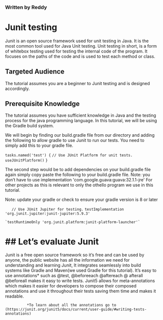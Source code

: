 ### Written by Reddy

# Junit testing

Junit is an open source framework used for unit testing in Java. It is the most common tool used for Java Unit testing. Unit testing in short, is a form of whitebox testing used for testing the internal code of the program. It focuses on the paths of the code and is used to test each method or class.

## Targeted Audience

The tutorial assumes you are a beginner to Junit testing and is designed accordingly.

## Prerequisite Knowledge

The tutorial assumes you have sufficient knowledge in Java and the testing process for the java programming language. In this tutorial, we will be using the Gradle build system.

We will begin by finding our build.gradle file from our directory and adding the following to allow gradle to use Junit to run our tests. You need to simply add this to your gradle file.

`tasks.named('test') {`
    `// Use JUnit Platform for unit tests.`
    `useJUnitPlatform()`
`}`



 The second step would be to add dependencies on your build.gradle file again simply copy paste the following to your build.gradle file. Note: you don’t have to use implementation 'com.google.guava:guava:32.1.1-jre' For other projects as this is relevant to only the othello program we use in this tutorial.


Note: update your gradle or check to ensure your gradle version is 8 or later 


 `   // Use JUnit Jupiter for testing.`
    `testImplementation 'org.junit.jupiter:junit-jupiter:5.9.3'`

    `testRuntimeOnly 'org.junit.platform:junit-platform-launcher'`



#  ## Let’s evaluate Junit

Junit is a free open source framework so it’s free and can be used by anyone, the public website has all the information we need for understanding and learning Junit, It integrates seamlessly into build systems like Gradle and Maven(we used Gradle for this tutorial). It’s easy to use annotations* such as @test, @beforeeach @aftereach @ afterall @beforeall makes it easy to write tests. Junit5 allows for meta-annotations which makes it easier for developers to compose their composed annotations and use it throughout their tests saving them time and makes it readable.










              *To learn about all the annotations go to (https://junit.org/junit5/docs/current/user-guide/#writing-tests-annotations)